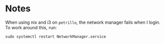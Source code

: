 # Notes 

When using nix and i3 on `petrillo`, the network manager fails when I login.
To work around this, run:

    sudo systemctl restart NetworkManager.service
